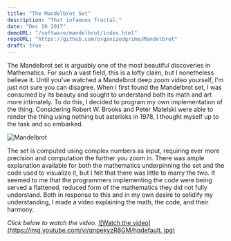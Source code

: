 ```yaml
---
title: "The Mandelbrot Set"
description: "That infamous fractal."
date: "Dec 16 2017"
demoURL: "/software/mandelbrot/index.html"
repoURL: "https://github.com/organizedgrime/Mandelbrot"
draft: true
---
```

The Mandelbrot set is arguably one of the most beautiful discoveries in Mathematics. For such a vast field, this is a lofty claim, but I nonetheless believe it. Until you've watched a Mandelbrot deep zoom video yourself, I'm just not sure you can disagree. When I first found the Mandelbrot set, I was consumed by its beauty and sought to understand both its math and art more intimately. To do this, I decided to program my own implementation of the thing. 
Considering Robert W. Brooks and Peter Matelski were able to render the thing using nothing but asterisks in 1978, I thought myself up to the task and so embarked.

![Mandelbrot](https://upload.wikimedia.org/wikipedia/commons/d/d7/Mandel.png)

The set is computed using complex numbers as input, requiring ever more precision and computation the further you zoom in. There was ample explanation available for both the mathematics underpinning the set and the code used to visualize it, but I felt that there was little to marry the two. It seemed to me that the programmers implementing the code were being served a flattened, reduced form of the mathematics they did not fully understand. Both in response to this and in my own desire to solidify my understanding, I made a video explaining the math, the code, and their harmony.

*Click below to watch the video.*
[![Watch the video](https://img.youtube.com/vi/qnpekyzR8GM/hqdefault.
jpg)](https://youtu.be/qnpekyzR8GM)
